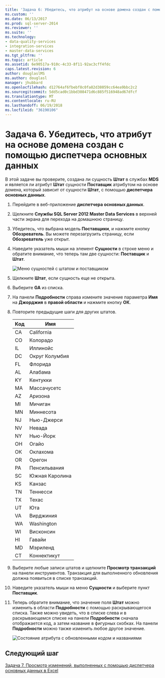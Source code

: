 ```yaml
---
title: 'Задача 6: Убедитесь, что атрибут на основе домена создан с помощью диспетчера основных данных | Документы Microsoft'
ms.custom: ''
ms.date: 06/13/2017
ms.prod: sql-server-2014
ms.reviewer: ''
ms.suite: ''
ms.technology:
- data-quality-services
- integration-services
- master-data-services
ms.tgt_pltfrm: ''
ms.topic: article
ms.assetid: 6e90517a-910c-4c33-8f11-92ac3cff4fdc
caps.latest.revision: 6
author: douglaslMS
ms.author: douglasl
manager: jhubbard
ms.openlocfilehash: d12764af6fbebf8c0fa82d38059cc64ea9bbc2c2
ms.sourcegitcommit: 5dd5cad0c1bbd308471d6c885f516948ad67dfcf
ms.translationtype: MT
ms.contentlocale: ru-RU
ms.lasthandoff: 06/19/2018
ms.locfileid: "36190106"
---
```

# <a name="task-6-verify-that-the-domain-based-attribute-is-created-using-master-data-manager"></a>Задача 6. Убедитесь, что атрибут на основе домена создан с помощью диспетчера основных данных
  В этой задаче вы проверите, создана ли сущность **Штат** в службах **MDS** и является ли атрибут **Штат** сущности **Поставщик** атрибутом на основе домена, который зависит от сущности **Штат**, с помощью **диспетчера основных данных**.  
  
1.  Перейдите в веб-приложение **диспетчера основных данных**.  
  
2.  Щелкните **Службы SQL Server 2012 Master Data Services** в верхней части экрана для перехода на домашнюю страницу.  
  
3.  Убедитесь, что выбрана модель **Поставщики**, и нажмите кнопку **Обозреватель**. Вы можете перезагрузить страницу, если **Обозреватель** уже открыт.  
  
4.  Наведите указатель мыши на элемент **Сущности** в строке меню и обратите внимание, что теперь там две сущности: **Поставщик** и **Штат**.  
  
     ![Меню сущностей с штатом и поставщиком](../../2014/tutorials/media/et-verifythatthedbaiscreatedusingmdm-01.jpg "меню сущностей с штатом и поставщиком")  
  
5.  Щелкните **Штат**, если сущность еще не открыта.  
  
6.  Выберите **GA** из списка.  
  
7.  На панели **Подробности** справа измените значение параметра **Имя** на **Джорджия** в **правой области** и нажмите кнопку **ОК**.  
  
8.  Повторите предыдущие шаги для других штатов.  
  
    |Код|Имя|  
    |----------|----------|  
    |CA|California|  
    |CO|Колорадо|  
    |IL|Иллинойс|  
    |DC|Округ Колумбия|  
    |FL|Флорида|  
    |AL|Алабама|  
    |KY|Кентукки|  
    |MA|Массачусетс|  
    |AZ|Аризона|  
    |MI|Мичиган|  
    |MN|Миннесота|  
    |NJ|Нью-Джерси|  
    |NV|Невада|  
    |NY|Нью-Йорк|  
    |OH|Огайо|  
    |ОК|Оклахома|  
    |OR|Орегон|  
    |PA|Пенсильвания|  
    |SC|Южная Каролина|  
    |KS|Канзас|  
    |TN|Теннесси|  
    |TX|Техас|  
    |UT|Юта|  
    |VA|Вирджиния|  
    |WA|Washington|  
    |WI|Висконсин|  
    |HI|Гавайи|  
    |MD|Мэриленд|  
    |CT|Коннектикут|  
  
9. Выберите любые записи штатов и щелкните **Просмотр транзакций** на панели инструментов. Транзакция для выполненного обновления должна появиться в списке транзакций.  
  
10. Наведите указатель мыши на меню **Сущности** и выберите пункт **Поставщик**.  
  
11. Теперь обратите внимание, что значение поля **Штат** можно изменить в области **Подробности** с помощью раскрывающегося списка. Также можно увидеть, что в списке слева и в раскрывающемся списке на панели **Подробности** сначала отображается код, а затем название в фигурных скобках. На панели **Подробности** можно также изменить любое другое значение.  
  
     ![Состояние атрибута с обновленными кодом и названиями](../../2014/tutorials/media/et-verifythatthedbaiscreatedusingmdm-02.jpg "состояния атрибутов с обновленными кодом и названиями")  
  
## <a name="next-step"></a>Следующий шаг  
 [Задача 7. Просмотр изменений, выполненных с помощью диспетчера основных данных в Excel](../../2014/tutorials/task-7-viewing-updates-made-using-master-data-manager-in-excel.md)  
  
  
